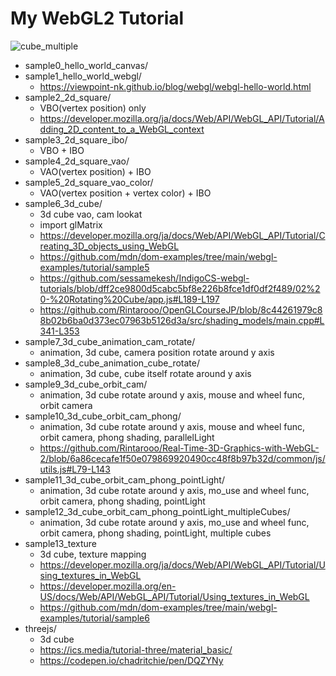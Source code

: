 # My WebGL2 Tutorial

![cube_multiple](https://github.com/Rintarooo/my_webgl_tutorial/assets/51239551/f03ccd30-c455-4e48-a758-1e12e94b88e7)

* sample0_hello_world_canvas/
* sample1_hello_world_webgl/
    * https://viewpoint-nk.github.io/blog/webgl/webgl-hello-world.html
* sample2_2d_square/
    * VBO(vertex position) only
    * https://developer.mozilla.org/ja/docs/Web/API/WebGL_API/Tutorial/Adding_2D_content_to_a_WebGL_context
* sample3_2d_square_ibo/
    * VBO + IBO
* sample4_2d_square_vao/
    * VAO(vertex position) + IBO
* sample5_2d_square_vao_color/
    * VAO(vertex position + vertex color) + IBO
* sample6_3d_cube/
    * 3d cube vao, cam lookat
    * import glMatrix
    * https://developer.mozilla.org/ja/docs/Web/API/WebGL_API/Tutorial/Creating_3D_objects_using_WebGL
    * https://github.com/mdn/dom-examples/tree/main/webgl-examples/tutorial/sample5
    * https://github.com/sessamekesh/IndigoCS-webgl-tutorials/blob/dff2ce9800d5cabc5bf8e226b8fce1df0df2f489/02%20-%20Rotating%20Cube/app.js#L189-L197
    * https://github.com/Rintarooo/OpenGLCourseJP/blob/8c44261979c88b02b6ba0d373ec07963b5126d3a/src/shading_models/main.cpp#L341-L353
* sample7_3d_cube_animation_cam_rotate/
    * animation, 3d cube, camera position rotate around y axis
* sample8_3d_cube_animation_cube_rotate/
    * animation, 3d cube, cube itself rotate around y axis
* sample9_3d_cube_orbit_cam/
    * animation, 3d cube rotate around y axis, mouse and wheel func, orbit camera
* sample10_3d_cube_orbit_cam_phong/
    * animation, 3d cube rotate around y axis, mouse and wheel func, orbit camera, phong shading, parallelLight
    * https://github.com/Rintarooo/Real-Time-3D-Graphics-with-WebGL-2/blob/6a86cecafe1f50e079869920490cc48f8b97b32d/common/js/utils.js#L79-L143
* sample11_3d_cube_orbit_cam_phong_pointLight/
    * animation, 3d cube rotate around y axis, mo_use and wheel func, orbit camera, phong shading, pointLight
* sample12_3d_cube_orbit_cam_phong_pointLight_multipleCubes/
    * animation, 3d cube rotate around y axis, mo_use and wheel func, orbit camera, phong shading, pointLight, multiple cubes
* sample13_texture
    * 3d cube, texture mapping
    * https://developer.mozilla.org/ja/docs/Web/API/WebGL_API/Tutorial/Using_textures_in_WebGL
    * https://developer.mozilla.org/en-US/docs/Web/API/WebGL_API/Tutorial/Using_textures_in_WebGL
    * https://github.com/mdn/dom-examples/tree/main/webgl-examples/tutorial/sample6
* threejs/
    * 3d cube
    * https://ics.media/tutorial-three/material_basic/
    * https://codepen.io/chadritchie/pen/DQZYNy

